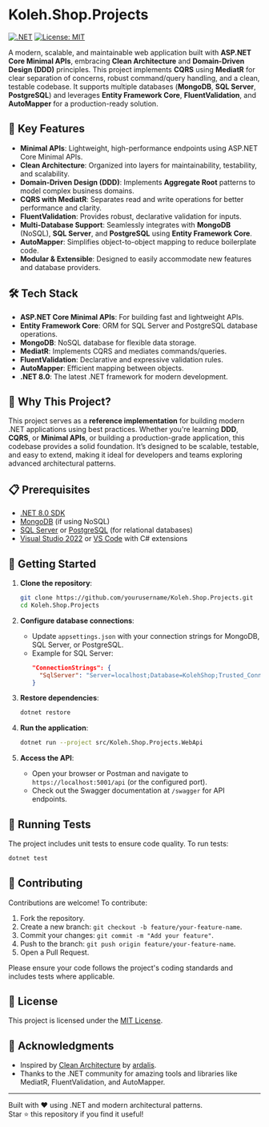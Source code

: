 # Koleh.Shop.Projects

[![.NET](https://img.shields.io/badge/.NET-9.0-blueviolet)](https://dotnet.microsoft.com/)
[![License: MIT](https://img.shields.io/badge/License-MIT-yellow.svg)](https://opensource.org/licenses/MIT)

A modern, scalable, and maintainable web application built with **ASP.NET Core Minimal APIs**, embracing **Clean Architecture** and **Domain-Driven Design (DDD)** principles. This project implements **CQRS** using **MediatR** for clear separation of concerns, robust command/query handling, and a clean, testable codebase. It supports multiple databases (**MongoDB**, **SQL Server**, **PostgreSQL**) and leverages **Entity Framework Core**, **FluentValidation**, and **AutoMapper** for a production-ready solution.

## 🚀 Key Features

- **Minimal APIs**: Lightweight, high-performance endpoints using ASP.NET Core Minimal APIs.
- **Clean Architecture**: Organized into layers for maintainability, testability, and scalability.
- **Domain-Driven Design (DDD)**: Implements **Aggregate Root** patterns to model complex business domains.
- **CQRS with MediatR**: Separates read and write operations for better performance and clarity.
- **FluentValidation**: Provides robust, declarative validation for inputs.
- **Multi-Database Support**: Seamlessly integrates with **MongoDB** (NoSQL), **SQL Server**, and **PostgreSQL** using **Entity Framework Core**.
- **AutoMapper**: Simplifies object-to-object mapping to reduce boilerplate code.
- **Modular & Extensible**: Designed to easily accommodate new features and database providers.

## 🛠️ Tech Stack

- **ASP.NET Core Minimal APIs**: For building fast and lightweight APIs.
- **Entity Framework Core**: ORM for SQL Server and PostgreSQL database operations.
- **MongoDB**: NoSQL database for flexible data storage.
- **MediatR**: Implements CQRS and mediates commands/queries.
- **FluentValidation**: Declarative and expressive validation rules.
- **AutoMapper**: Efficient mapping between objects.
- **.NET 8.0**: The latest .NET framework for modern development.

## 🎯 Why This Project?

This project serves as a **reference implementation** for building modern .NET applications using best practices. Whether you're learning **DDD**, **CQRS**, or **Minimal APIs**, or building a production-grade application, this codebase provides a solid foundation. It’s designed to be scalable, testable, and easy to extend, making it ideal for developers and teams exploring advanced architectural patterns.

## 📋 Prerequisites

- [.NET 8.0 SDK](https://dotnet.microsoft.com/download/dotnet/8.0)
- [MongoDB](https://www.mongodb.com/try/download/community) (if using NoSQL)
- [SQL Server](https://www.microsoft.com/en-us/sql-server/sql-server-downloads) or [PostgreSQL](https://www.postgresql.org/download/) (for relational databases)
- [Visual Studio 2022](https://visualstudio.microsoft.com/vs/) or [VS Code](https://code.visualstudio.com/) with C# extensions

## 🚀 Getting Started

1. **Clone the repository**:
   ```bash
   git clone https://github.com/yourusername/Koleh.Shop.Projects.git
   cd Koleh.Shop.Projects
   ```

2. **Configure database connections**:
   - Update `appsettings.json` with your connection strings for MongoDB, SQL Server, or PostgreSQL.
   - Example for SQL Server:
     ```json
     "ConnectionStrings": {
       "SqlServer": "Server=localhost;Database=KolehShop;Trusted_Connection=True;"
     }
     ```

3. **Restore dependencies**:
   ```bash
   dotnet restore
   ```

4. **Run the application**:
   ```bash
   dotnet run --project src/Koleh.Shop.Projects.WebApi
   ```

5. **Access the API**:
   - Open your browser or Postman and navigate to `https://localhost:5001/api` (or the configured port).
   - Check out the Swagger documentation at `/swagger` for API endpoints.

## 🧪 Running Tests

The project includes unit tests to ensure code quality. To run tests:

```bash
dotnet test
```

## 🤝 Contributing

Contributions are welcome! To contribute:

1. Fork the repository.
2. Create a new branch: `git checkout -b feature/your-feature-name`.
3. Commit your changes: `git commit -m "Add your feature"`.
4. Push to the branch: `git push origin feature/your-feature-name`.
5. Open a Pull Request.

Please ensure your code follows the project's coding standards and includes tests where applicable.

## 📜 License

This project is licensed under the [MIT License](LICENSE).

## 🙌 Acknowledgments

- Inspired by [Clean Architecture](https://github.com/ardalis/CleanArchitecture) by [ardalis](https://github.com/ardalis).
- Thanks to the .NET community for amazing tools and libraries like MediatR, FluentValidation, and AutoMapper.

---

Built with ❤️ using .NET and modern architectural patterns.  
Star ⭐ this repository if you find it useful!
